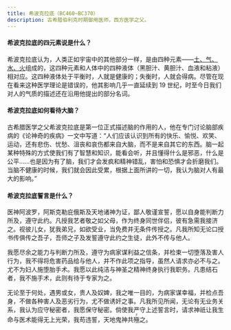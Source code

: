 ```yaml
---
title: 希波克拉底（BC460~BC370）
description: 古希腊伯利克时期御用医师，西方医学之父。
---
```


#### 希波克拉底的四元素说是什么？

希波克拉底认为，人类正如宇宙中的其他部分一样，是由四种元素——<u>土、气、水、火</u>组成的，这四种元素和人体中的四种液体（黑胆汁、黄胆汁、血液和粘液）相对应。这四种液体处于平衡时，人就是健康的；失衡时，人就会得病。尽管在现在看来这种医学理论是错误的，他其影响几乎一直延续到 19 世纪，时至今日我们对人的气质的描述还在沿用他提出的部分名词。

#### 希波克拉底如何看待大脑？

古希腊医学之父希波克拉底是第一位正式描述脑的作用的人，他在专门讨论脑部疾病的《论神奇的疾病》一文中写道：“人们应该认识到所有的快乐、愉悦、欢笑、运动，还有悲伤、忧愁、沮丧和哀伤都来自大脑，而不是来自其它的东西。脑一起某种特殊的方式使我们有了智慧和知识，能看会听，并且懂得什么是邪恶，什么是公平......也是因为有了脑，我们才会发疯和精神错乱，害怕和恐惧才会折磨我们。当脑不健康的时候，我们就会因此受累，根据上面所讲的一切，我认为脑对人有最大的影响。”

#### 希波克拉底誓言是什么？

医神阿波罗，阿斯克勒庇俄斯及天地诸神为证，鄙人敬谨宣誓，愿以自身能判断力所及，遵守此约。凡授我艺者敬之如父母，作为终身同世伴侣，彼有急需我接济之。视彼儿女，犹我弟兄，如欲受业，当免费并无条件传授之。凡我所知无论口授书传俱传之吾子，吾师之子及发誓遵守此约之生徒，此外不传与他人。

我愿尽余之能力与判断力所及，遵守为病家谋利益之信条，并检束一切堕落及害人行为，我不得将危害药品给与他人，并不作此项之指导，虽然人请求亦必不与之。尤不为妇人施堕胎手术。我愿以此纯洁与神圣之精神终身执行我职务。凡患结石者，我不施手术，此则有待于专家为之。

无论至于何处，遇男或女，贵人及奴婢，我之唯一目的，为病家谋幸福，并检点吾身，不做各种害人及恶劣行为，尤不做诱奸之事。凡我所见所闻，无论有无业务关系，我认为应守秘密者，我愿保守秘密。倘使我严守上述誓言时，请求神祇让我生命与医术能得无上光荣，我苟违誓，天地鬼神共<ruby>殛<rt>jí</rt></ruby>之。
